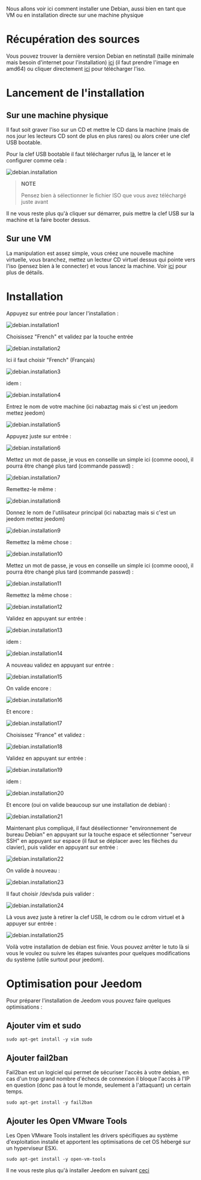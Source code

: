 Nous allons voir ici comment installer une Debian, aussi bien en tant
que VM ou en installation directe sur une machine physique

Récupération des sources 
========================

Vous pouvez trouver la dernière version Debian en netinstall (taille
minimale mais besoin d'internet pour l'installation)
[ici](https://www.debian.org/CD/netinst) (il faut prendre l'image en
amd64) ou cliquer directement
[ici](http://cdimage.debian.org/debian-cd/9.1.0/amd64/iso-cd/debian-9.1.0-amd64-netinst.iso)
pour télécharger l'iso.

Lancement de l'installation 
===========================

Sur une machine physique 
------------------------

Il faut soit graver l'iso sur un CD et mettre le CD dans la machine
(mais de nos jour les lecteurs CD sont de plus en plus rares) ou alors
créer une clef USB bootable.

Pour la clef USB bootable il faut télécharger rufus
[là](http://rufus.akeo.ie/downloads/rufus-2.9.exe), le lancer et le
configurer comme cela :

![debian.installation](images/debian.installation.PNG)

> **NOTE**
>
> Pensez bien à sélectionner le fichier ISO que vous avez téléchargé
> juste avant

Il ne vous reste plus qu'à cliquer sur démarrer, puis mettre la clef USB
sur la machine et la faire booter dessus.

Sur une VM 
----------

La manipulation est assez simple, vous créez une nouvelle machine
virtuelle, vous branchez, mettez un lecteur CD virtuel dessus qui pointe
vers l'iso (pensez bien à le connecter) et vous lancez la machine. Voir
[ici](https://jeedom.github.io/documentation/howto/fr_FR/doc-howto-vmware.creer_une_vm.html)
pour plus de détails.

Installation 
============

Appuyez sur entrée pour lancer l'installation :

![debian.installation1](images/debian.installation1.PNG)

Choisissez "French" et validez par la touche entrée

![debian.installation2](images/debian.installation2.PNG)

Ici il faut choisir "French" (Français)

![debian.installation3](images/debian.installation3.PNG)

idem :

![debian.installation4](images/debian.installation4.PNG)

Entrez le nom de votre machine (ici nabaztag mais si c'est un jeedom
mettez jeedom)

![debian.installation5](images/debian.installation5.PNG)

Appuyez juste sur entrée :

![debian.installation6](images/debian.installation6.PNG)

Mettez un mot de passe, je vous en conseille un simple ici (comme oooo),
il pourra être changé plus tard (commande passwd) :

![debian.installation7](images/debian.installation7.PNG)

Remettez-le même :

![debian.installation8](images/debian.installation8.PNG)

Donnez le nom de l'utilisateur principal (ici nabaztag mais si c'est un
jeedom mettez jeedom)

![debian.installation9](images/debian.installation9.PNG)

Remettez la même chose :

![debian.installation10](images/debian.installation10.PNG)

Mettez un mot de passe, je vous en conseille un simple ici (comme oooo),
il pourra être changé plus tard (commande passwd) :

![debian.installation11](images/debian.installation11.PNG)

Remettez la même chose :

![debian.installation12](images/debian.installation12.PNG)

Validez en appuyant sur entrée :

![debian.installation13](images/debian.installation13.PNG)

idem :

![debian.installation14](images/debian.installation14.PNG)

A nouveau validez en appuyant sur entrée :

![debian.installation15](images/debian.installation15.PNG)

On valide encore :

![debian.installation16](images/debian.installation16.PNG)

Et encore :

![debian.installation17](images/debian.installation17.PNG)

Choisissez "France" et validez :

![debian.installation18](images/debian.installation18.PNG)

Validez en appuyant sur entrée :

![debian.installation19](images/debian.installation19.PNG)

idem :

![debian.installation20](images/debian.installation20.PNG)

Et encore (oui on valide beaucoup sur une installation de debian) :

![debian.installation21](images/debian.installation21.PNG)

Maintenant plus compliqué, il faut désélectionner "environnement de
bureau Debian" en appuyant sur la touche espace et sélectionner "serveur
SSH" en appuyant sur espace (il faut se déplacer avec les flèches du
clavier), puis valider en appuyant sur entrée :

![debian.installation22](images/debian.installation22.PNG)

On valide à nouveau :

![debian.installation23](images/debian.installation23.PNG)

Il faut choisir /dev/sda puis valider :

![debian.installation24](images/debian.installation24.PNG)

Là vous avez juste à retirer la clef USB, le cdrom ou le cdrom virtuel
et à appuyer sur entrée :

![debian.installation25](images/debian.installation25.PNG)

Voilà votre installation de debian est finie. Vous pouvez arrêter le
tuto là si vous le voulez ou suivre les étapes suivantes pour quelques
modifications du système (utile surtout pour jeedom).

Optimisation pour Jeedom 
========================

Pour préparer l'installation de Jeedom vous pouvez faire quelques
optimisations :

Ajouter vim et sudo 
-------------------

    sudo apt-get install -y vim sudo

Ajouter fail2ban 
----------------

Fail2ban est un logiciel qui permet de sécuriser l'accès à votre debian,
en cas d'un trop grand nombre d'échecs de connexion il bloque l'accès à
l'IP en question (donc pas à tout le monde, seulement à l'attaquant) un
certain temps.

    sudo apt-get install -y fail2ban

Ajouter les Open VMware Tools 
-----------------------------

Les Open VMware Tools installent les drivers spécifiques au système
d'exploitation installé et apportent les optimisations de cet OS hébergé
sur un hyperviseur ESXi.

    sudo apt-get install -y open-vm-tools

Il ne vous reste plus qu'à installer Jeedom en suivant
[ceci](https://jeedom.github.io/documentation/installation/fr_FR/index#tocAnchor-1-27)
